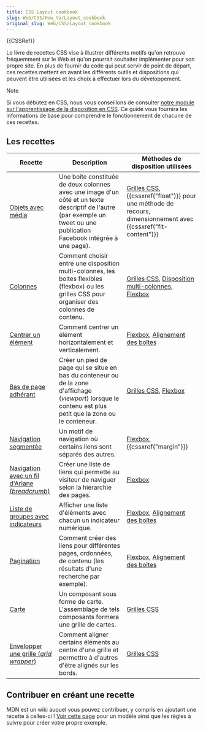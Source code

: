 ```yaml
---
title: CSS Layout cookbook
slug: Web/CSS/How_to/Layout_cookbook
original_slug: Web/CSS/Layout_cookbook
---
```


{{CSSRef}}

Le livre de recettes CSS vise à illustrer différents motifs qu'on retrouve fréquemment sur le Web et qu'on pourrait souhaiter implémenter pour son propre site. En plus de fournir du code qui peut servir de point de départ, ces recettes mettent en avant les différents outils et dispositions qui peuvent être utilisées et les choix à effectuer lors du développement.

> [!NOTE]
> Si vous débutez en CSS, nous vous conseillons de consulter [notre module sur l'apprentissage de la disposition en CSS](/fr/docs/Learn_web_development/Core/CSS_layout). Ce guide vous fournira les informations de base pour comprendre le fonctionnement de chacune de ces recettes.

## Les recettes

| Recette                                                                                                  | Description                                                                                                                                                              | Méthodes de disposition utilisées                                                                                                                                        |
| -------------------------------------------------------------------------------------------------------- | ------------------------------------------------------------------------------------------------------------------------------------------------------------------------ | ------------------------------------------------------------------------------------------------------------------------------------------------------------------------ |
| [Objets avec média](/fr/docs/Web/CSS/Layout_cookbook/Media_objects)                                      | Une boîte constituée de deux colonnes avec une image d'un côté et un texte descriptif de l'autre (par exemple un tweet ou une publication Facebook intégrée à une page). | [Grilles CSS](/fr/docs/Web/CSS/CSS_grid_layout), {{cssxref("float")}} pour une méthode de recours, dimensionnement avec {{cssxref("fit-content")}}                       |
| [Colonnes](/fr/docs/Web/CSS/Layout_cookbook/Column_layouts)                                              | Comment choisir entre une disposition multi-colonnes, les boites flexibles (flexbox) ou les grilles CSS pour organiser des colonnes de contenu.                          | [Grilles CSS](/fr/docs/Web/CSS/CSS_grid_layout), [Disposition multi-colonnes](/fr/docs/Web/CSS/CSS_multicol_layout), [Flexbox](/fr/docs/Web/CSS/CSS_flexible_box_layout) |
| [Centrer un élément](/fr/docs/Web/CSS/Layout_cookbook/Center_an_element)                                 | Comment centrer un élément horizontalement et verticalement.                                                                                                             | [Flexbox](/fr/docs/Web/CSS/CSS_flexible_box_layout), [Alignement des boîtes](/fr/docs/Web/CSS/CSS_box_alignment)                                                         |
| [Bas de page adhérant](/fr/docs/Web/CSS/Layout_cookbook/Sticky_footers)                                  | Créer un pied de page qui se situe en bas du conteneur ou de la zone d'affichage (_viewport_) lorsque le contenu est plus petit que la zone ou le conteneur.             | [Grilles CSS](/fr/docs/Web/CSS/CSS_grid_layout), [Flexbox](/fr/docs/Web/CSS/CSS_flexible_box_layout)                                                                     |
| [Navigation segmentée](/fr/docs/Web/CSS/Layout_cookbook/Split_Navigation)                                | Un motif de navigation où certains liens sont séparés des autres.                                                                                                        | [Flexbox](/fr/docs/Web/CSS/CSS_flexible_box_layout), {{cssxref("margin")}}                                                                                               |
| [Navigation avec un fil d'Ariane (_breadcrumb_)](/fr/docs/Web/CSS/Layout_cookbook/Breadcrumb_Navigation) | Créer une liste de liens qui permette au visiteur de naviguer selon la hiérarchie des pages.                                                                             | [Flexbox](/fr/docs/Web/CSS/CSS_flexible_box_layout)                                                                                                                      |
| [Liste de groupes avec indicateurs](/fr/docs/Web/CSS/Layout_cookbook/List_group_with_badges)             | Afficher une liste d'éléments avec chacun un indicateur numérique.                                                                                                       | [Flexbox](/fr/docs/Web/CSS/CSS_flexible_box_layout), [Alignement des boîtes](/fr/docs/Web/CSS/CSS_box_alignment)                                                         |
| [Pagination](/fr/docs/Web/CSS/Layout_cookbook/Pagination)                                                | Comment créer des liens pour différentes pages, ordonnées, de contenu (les résultats d'une recherche par exemple).                                                       | [Flexbox](/fr/docs/Web/CSS/CSS_flexible_box_layout), [Alignement des boîtes](/fr/docs/Web/CSS/CSS_box_alignment)                                                         |
| [Carte](/fr/docs/Web/CSS/Layout_cookbook/Card)                                                           | Un composant sous forme de carte. L'assemblage de tels composants formera une grille de cartes.                                                                          | [Grilles CSS](/fr/docs/Web/CSS/CSS_grid_layout)                                                                                                                          |
| [Envelopper une grille (_grid wrapper_)](/fr/docs/Web/CSS/Layout_cookbook/Grid_wrapper)                  | Comment aligner certains éléments au centre d'une grille et permettre à d'autres d'être alignés sur les bords.                                                           | [Grilles CSS](/fr/docs/Web/CSS/CSS_grid_layout)                                                                                                                          |

## Contribuer en créant une recette

MDN est un wiki auquel vous pouvez contribuer, y compris en ajoutant une recette à celles-ci ! [Voir cette page](/fr/docs/Web/CSS/Layout_cookbook/Contribute_a_recipe) pour un modèle ainsi que les règles à suivre pour créer votre propre exemple.
